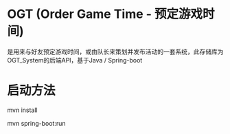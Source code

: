 # OGT (Order Game Time - 预定游戏时间)
是用来与好友预定游戏时间，或由队长来策划并发布活动的一套系统，此存储库为OGT_System的后端API，基于Java / Spring-boot

# 启动方法
mvn install

mvn spring-boot:run